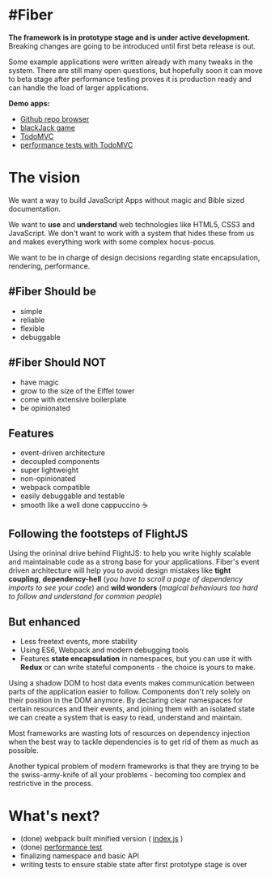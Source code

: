 # #Fiber
**The framework is in prototype stage and is under active development.** Breaking changes are going to be introduced until first beta release is out.

Some example applications were written already with many tweaks in the system. There are still many open questions, but hopefully soon it can move to beta stage after performance testing proves it is production ready and can handle the load of larger applications.

**Demo apps:**
- [Github repo browser](https://github.com/FiberJS/github-repo-browser)
- [blackJack game](https://github.com/FiberJS/fiber-blackjack)
- [TodoMVC](https://github.com/FiberJS/todoMVC)
- [performance tests with TodoMVC](https://github.com/FiberJS/todoMVC-performance-test)

# The vision

We want a way to build JavaScript Apps without magic and Bible sized documentation.

We want to **use** and **understand** web technologies like HTML5, CSS3 and JavaScript.
We don't want to work with a system that hides these from us and makes everything
work with some complex hocus-pocus.

We want to be in charge of design decisions regarding state encapsulation, rendering,
performance.

## #Fiber Should be
- simple
- reliable
- flexible
- debuggable

## #Fiber Should NOT  
- have magic
- grow to the size of the Eiffel tower
- come with extensive boilerplate
- be opinionated

## Features
- event-driven architecture
- decoupled components
- super lightweight
- non-opinionated
- webpack compatible
- easily debuggable and testable
- smooth like a well done cappuccino :coffee:

## Following the footsteps of FlightJS
Using the orininal drive behind FlightJS: to help you write highly scalable and maintainable code as a strong base for your applications. Fiber's event driven architecture will help you to avoid design mistakes like **tight coupling**, **dependency-hell** (*you have to scroll a page of dependency imports to see your code*) and **wild wonders** (*magical behaviours too hard to follow and understand for common people*)

## But enhanced
- Less freetext events, more stability
- Using ES6, Webpack and modern debugging tools
- Features **state encapsulation** in namespaces, but you can use it with **Redux** or can write stateful components - the choice is yours to make.

Using a shadow DOM to host data events makes communication between parts of the application easier to follow. Components don't rely solely on their position in the DOM anymore. By declaring clear namespaces for certain resources and their events, and joining them with an isolated state we can create a system that is easy to read, understand and maintain.

Most frameworks are wasting lots of resources on dependency injection when the best way to tackle dependencies is to get rid of them as much as possible.

Another typical problem of modern frameworks is that they are trying to be the swiss-army-knife of all your problems - becoming too complex and restrictive in the process.

# What's next?

- (done) webpack built minified version ( [index.js](https://github.com/FiberJS/fiber-framework/blob/master/index.js) )
- (done) [performance test](https://fiberjs-performance-test.herokuapp.com/)
- finalizing namespace and basic API
- writing tests to ensure stable state after first prototype stage is over
